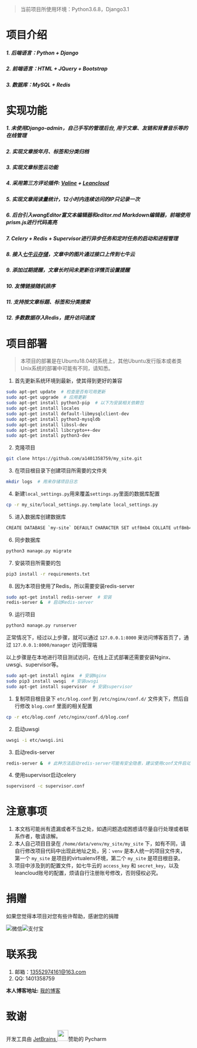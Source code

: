 > 当前项目所使用环境：Python3.6.8，Django3.1

# 项目介绍

##### 1. 后端语言：Python + Django
##### 2. 前端语言：HTML + JQuery + Bootstrap
##### 3. 数据库：MySQL + Redis

# 实现功能

##### 1. 未使用Django-admin，自己手写的管理后台, 用于文章、友链和背景音乐等的在线管理
##### 2. 实现文章按年月、标签和分类归档
##### 3. 实现文章标签云功能
##### 4. 采用第三方评论插件: [Valine](https://valine.js.org/) + [Leancloud](https://leancloud.cn/)
##### 5. 实现文章阅读量统计，12小时内连续访问的IP只记录一次
##### 6. 后台引入wangEditor富文本编辑器和editor.md Markdown编辑器，前端使用prism.js进行代码高亮
##### 7. Celery + Redis + Supervisor进行异步任务和定时任务的启动和进程管理
##### 8. 接入[七牛云存储](https://www.qiniu.com/)，文章中的图片通过接口上传到七牛云
##### 9. 添加过期提醒，文章长时间未更新在详情页设置提醒
##### 10. 友情链接随机排序
##### 11. 支持按文章标题、标签和分类搜索
##### 12. 多数数据存入Redis，提升访问速度

# 项目部署

> 本项目的部署是在Ubuntu18.04的系统上，其他Ubuntu发行版本或者类Unix系统的部署中可能有不同，请知悉。


1. 首先更新系统环境到最新，使其得到更好的兼容

```bash
sudo apt-get update  # 检查是否有可用更新
sudo apt-get upgrade  # 应用更新
sudo apt-get install python3-pip  # 以下为安装相关依赖包
sudo apt-get install locales
sudo apt-get install default-libmysqlclient-dev
sudo apt-get install python3-mysqldb
sudo apt-get install libssl-dev
sudo apt-get install libcrypto++-dev
sudo apt-get install python3-dev
```

2. 克隆项目

```bash
git clone https://github.com/a1401358759/my_site.git
```

3. 在项目根目录下创建项目所需要的文件夹

```bash
mkdir logs  # 用来存储项目日志
```

4. 新建`local_settings.py`用来覆盖`settings.py`里面的数据库配置

```bash
cp -r my_site/local_settings.py.template local_settings.py
```

5. 进入数据库创建数据库

```bash
CREATE DATABASE `my-site` DEFAULT CHARACTER SET utf8mb4 COLLATE utf8mb4_general_ci;
```

6. 同步数据库

```bash
python3 manage.py migrate
```

7. 安装项目所需要的包

```bash
pip3 install -r requirements.txt
```

8. 因为本项目使用了Redis，所以需要安装redis-server

```bash
sudo apt-get install redis-server  # 安装
redis-server &  # 启动Redis-server
```

9. 运行项目

```bash
python3 manage.py runserver
```

正常情况下，经过以上步骤，就可以通过 `127.0.0.1:8000` 来访问博客首页了，通过  `127.0.0.1:8000/manager` 访问管理端

以上步骤是在本地进行项目测试访问，在线上正式部署还需要安装Nginx、uwsgi、supervisor等。

```bash
sudo apt-get install nginx  # 安装Nginx
sudo pip3 install uwsgi  # 安装uwsgi
sudo apt-get install supervisor  # 安装supervisor
```

1. 复制项目根目录下 `etc/blog.conf` 到 `/etc/nginx/conf.d/` 文件夹下，然后自行修改 `blog.conf` 里面的相关配置

```bash
cp -r etc/blog.conf /etc/nginx/conf.d/blog.conf
```

2. 启动uwsgi

```bash
uwsgi -i etc/uwsgi.ini
```

3. 启动redis-server

```bash
redis-server &  # 此种方法启动redis-server可能有安全隐患，建议使用conf文件启动，具体办法请自行Google
```

4. 使用supervisor启动celery

```bash
supervisord -c supervisor.conf
```

# 注意事项

1. 本文档可能尚有遗漏或者不当之处，如遇问题造成困惑请尽量自行处理或者联系作者，敬请谅解。
2. 本人自己项目目录在 `/home/data/venv/my_site/my_site` 下，如有不同，请自行修改项目代码中出现此地址之处，另：`venv` 是本人统一的项目文件夹，第一个 `my_site` 是项目的virtualenv环境，第二个 `my_site` 是项目根目录。
3. 项目中涉及到的配置文件，如七牛云的 `access_key` 和 `secret_key`，以及leancloud账号的配置，烦请自行注册账号修改，否则侵权必究。

# 捐赠

如果您觉得本项目对您有些许帮助，感谢您的捐赠

![微信](https://img.yangsihan.com/2019_02_11_1709097461.png)![支付宝](https://img.yangsihan.com/2019_02_11_1710581136.png)

# 联系我

1. 邮箱：13552974161@163.com
2. QQ: 1401358759

**本人博客地址:** [我的博客](http://www.yangsihan.com)

# 致谢
开发工具由 [JetBrains <img src="https://img.yangsihan.com/jetbrains-variant-3.png" height="30px" width="30px">](https://www.jetbrains.com/?from=my_site)赞助的 Pycharm
